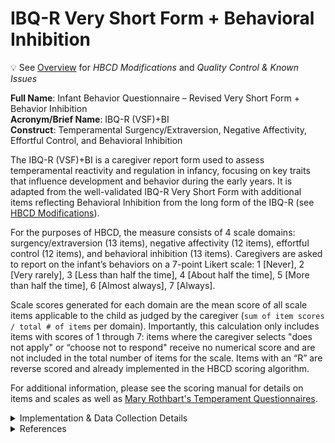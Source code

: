 # IBQ-R Very Short Form + Behavioral Inhibition
<p>
<div class="banner">
    <span class="emoji">💡</span>
    <span class="text">See <a href="../overview">Overview</a> for <i>HBCD Modifications</i> and <i>Quality Control & Known Issues</i></span>
</div>
</p>

**Full Name**: Infant Behavior Questionnaire – Revised Very Short Form + Behavior Inhibition  
**Acronym/Brief Name**: IBQ-R (VSF)+BI       
**Construct**: Temperamental Surgency/Extraversion, Negative Affectivity, Effortful Control, and Behavioral Inhibition

The IBQ-R (VSF)+BI is a caregiver report form used to assess temperamental reactivity and regulation in infancy, focusing on key traits that influence development and behavior during the early years. It is adapted from the well-validated IBQ-R Very Short Form with additional items reflecting Behavioral Inhibition from the long form of the IBQ-R (see [HBCD Modifications](#hbcd-modifications)). 

For the purposes of HBCD, the measure consists of 4 scale domains: surgency/extraversion (13 items), negative affectivity (12 items), effortful control (12 items), and behavioral inhibition (13 items). Caregivers are asked to report on the infant’s behaviors on a 7-point Likert scale: 1 [Never], 2 [Very rarely], 3 [Less than half the time], 4 [About half the time], 5 [More than half the time], 6 [Almost always], 7 [Always].

Scale scores generated for each domain are the mean score of all scale items applicable to the child as judged by the caregiver (`sum of item scores / total # of items` per domain). Importantly, this calculation only includes items with scores of 1 through 7: items where the caregiver selects "does not apply" or “choose not to respond" receive no numerical score and are not included in the total number of items for the scale. Items with an “R” are reverse scored and already implemented in the HBCD scoring algorithm. 

For additional information, please see the scoring manual for details on items and scales as well as [Mary Rothbart's Temperament Questionnaires](https://research.bowdoin.edu/rothbart-temperament-questionnaires).

<details>
<summary>Implementation & Data Collection Details</summary>
<ul>
<br>
<p><strong>Method of Administration</strong>: Remote survey <br />
<strong>REDCap Form Name</strong>: mh_cg_ibqr <br />
<strong>Pilot Data Dictionary</strong>: IBQ-R VSF + BI <br />
<strong>Spanish Translation</strong>: Translated for HBCD by BURG <br />
<strong>Child Specific/Unspecific Form</strong>: Child Specific <br />
<strong>Respondent</strong>: Caregiver <br />
<strong>Visits</strong>: V03, V05, validated for ages 3 months 0 days to 17 months 30 days (for HBCD purposes) <br />
<strong>Estimated length of time for completion</strong>: Approximately 7-10 minutes </p>
</details>

<details class="collapsible references">
  <summary class="references">References</summary>
 <ul> 
    <li>Gartstein, M. A., & Rothbart, M. K. (2003). Studying infant temperament via the Revised Infant Behavior Questionnaire. <i>Infant Behavior & Development</i>, 26(1), 64–86. <a href="https://doi.org/10.1016/s0163-6383(02)00169-8" target="_blank">https://doi.org/10.1016/s0163-6383(02)00169-8</a></li>  
    <li>Putnam, S. P., Helbig, A. L., Gartstein, M. A., Rothbart, M. K., & Leerkes, E. (2014). Development and assessment of short and very short forms of the infant behavior questionnaire-revised. <i>Journal of Personality Assessment</i>, 96(4), 445–458. <a href="https://doi.org/10.1080/00223891.2013.841171" target="_blank">https://doi.org/10.1080/00223891.2013.841171</a></li>  
    <li>Rothbart, M. K. (1981). Measurement of temperament in infancy. <i>Child Development</i>, 52(2), 569–578. <a href="https://doi.org/10.1111/j.1467-8624.1981.tb03082.x" target="_blank">https://doi.org/10.1111/j.1467-8624.1981.tb03082.x</a></li>  
  </ul>  
</details>
<br>
